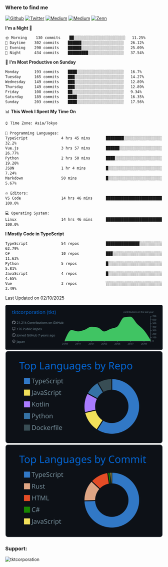 <!-- <p align="left"> <img src="https://komarev.com/ghpvc/?username=tktcorporation&label=Profile%20views&color=0e75b6&style=flat" alt="tktcorporation" /> </p> -->

<h3>Where to find me</h3>
<p>
<a href="https://github.com/tktcorporation" target="_blank"><img alt="Github" src="https://img.shields.io/badge/GitHub-%2312100E.svg?&style=for-the-badge&logo=Github&logoColor=white" /></a>
<a href="https://twitter.com/tktcorporation" target="_blank"><img alt="Twitter" src="https://img.shields.io/badge/twitter-%231DA1F2.svg?&style=for-the-badge&logo=twitter&logoColor=white" /></a>
<a href="https://www.linkedin.com/in/tktcorporation" target="_blank"><img alt="Medium" src="https://img.shields.io/badge/linkdin-0a66c2.svg?&style=for-the-badge&logo=linkedin&logoColor=white" /></a>
<a href="https://qiita.com/tktcorporation" target="_blank"><img alt="Medium" src="https://img.shields.io/badge/qiita-55C500.svg?&style=for-the-badge&logo=qiita&logoColor=white" /></a>
<a href="https://zenn.dev/tktcorporation" target="_blank"><img alt="Zenn" src="https://img.shields.io/badge/Zenn-3EA8FF.svg?&style=for-the-badge&logo=Zenn&logoColor=white" /></a>
</p>
  
<!--START_SECTION:waka-->
**I'm a Night 🦉** 

```text
🌞 Morning    130 commits    ██░░░░░░░░░░░░░░░░░░░░░░░   11.25% 
🌆 Daytime    302 commits    ██████░░░░░░░░░░░░░░░░░░░   26.12% 
🌃 Evening    290 commits    ██████░░░░░░░░░░░░░░░░░░░   25.09% 
🌙 Night      434 commits    █████████░░░░░░░░░░░░░░░░   37.54%

```
📅 **I'm Most Productive on Sunday** 

```text
Monday       193 commits    ████░░░░░░░░░░░░░░░░░░░░░   16.7% 
Tuesday      165 commits    ███░░░░░░░░░░░░░░░░░░░░░░   14.27% 
Wednesday    149 commits    ███░░░░░░░░░░░░░░░░░░░░░░   12.89% 
Thursday     149 commits    ███░░░░░░░░░░░░░░░░░░░░░░   12.89% 
Friday       108 commits    ██░░░░░░░░░░░░░░░░░░░░░░░   9.34% 
Saturday     189 commits    ████░░░░░░░░░░░░░░░░░░░░░   16.35% 
Sunday       203 commits    ████░░░░░░░░░░░░░░░░░░░░░   17.56%

```


📊 **This Week I Spent My Time On** 

```text
⌚︎ Time Zone: Asia/Tokyo

💬 Programming Languages: 
TypeScript               4 hrs 45 mins       ████████░░░░░░░░░░░░░░░░░   32.2% 
Vue.js                   3 hrs 57 mins       ██████░░░░░░░░░░░░░░░░░░░   26.77% 
Python                   2 hrs 50 mins       ████░░░░░░░░░░░░░░░░░░░░░   19.28% 
JSON                     1 hr 4 mins         █░░░░░░░░░░░░░░░░░░░░░░░░   7.24% 
Markdown                 50 mins             █░░░░░░░░░░░░░░░░░░░░░░░░   5.67%

🔥 Editors: 
VS Code                  14 hrs 46 mins      █████████████████████████   100.0%

💻 Operating System: 
Linux                    14 hrs 46 mins      █████████████████████████   100.0%

```

**I Mostly Code in TypeScript** 

```text
TypeScript               54 repos            ███████████████░░░░░░░░░░   62.79% 
C#                       10 repos            ███░░░░░░░░░░░░░░░░░░░░░░   11.63% 
Python                   5 repos             █░░░░░░░░░░░░░░░░░░░░░░░░   5.81% 
JavaScript               4 repos             █░░░░░░░░░░░░░░░░░░░░░░░░   4.65% 
Vue                      3 repos             ░░░░░░░░░░░░░░░░░░░░░░░░░   3.49%

```



 Last Updated on 02/10/2025
<!--END_SECTION:waka-->

[![](https://raw.githubusercontent.com/tktcorporation/tktcorporation/master/profile-summary-card-output/github_dark/0-profile-details.svg)](https://github.com/vn7n24fzkq/github-profile-summary-cards)
[![](https://raw.githubusercontent.com/tktcorporation/tktcorporation/master/profile-summary-card-output/github_dark/1-repos-per-language.svg)](https://github.com/vn7n24fzkq/github-profile-summary-cards) [![](https://raw.githubusercontent.com/tktcorporation/tktcorporation/master/profile-summary-card-output/github_dark/2-most-commit-language.svg)](https://github.com/vn7n24fzkq/github-profile-summary-cards)

<h3 align="left">Support:</h3>
<p><a href="https://www.buymeacoffee.com/tktcorporation"> <img align="left" src="https://cdn.buymeacoffee.com/buttons/v2/default-yellow.png" height="50" width="210" alt="tktcorporation" /></a></p><br><br>
